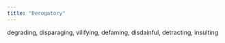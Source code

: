```yaml
---
title: "Derogatory"
---
```

degrading, disparaging, vilifying, defaming, disdainful, detracting, insulting

